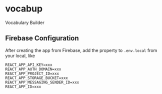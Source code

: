 # vocabup

Vocabulary Builder

## Firebase Configuration

After creating the app from Firebase, add the property to `.env.local` from your local, like

```
REACT_APP_API_KEY=xxx
REACT_APP_AUTH_DOMAIN=xxx
REACT_APP_PROJECT_ID=xxx
REACT_APP_STORAGE_BUCKET=xxx
REACT_APP_MESSAGING_SENDER_ID=xxx
REACT_APP_ID=xxx
```
